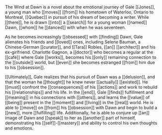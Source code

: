 The Wind at Dawn is a novel about the emotional journey of Gale [[Jones]], a young man who [[moves]] [[from]] his hometown of Waterloo, Ontario to Montreal, [[Quebec]] in pursuit of his dream of becoming a writer. While [[there]], he is drawn [[into]] a [[search]] for a young woman [[named]] Dawn, [[whom]] he [[danced]] with when he was seventeen.

As he becomes increasingly [[obsessed]] with [[finding]] Dawn, Gale alienates his friends and [[loved]] ones, including Selene Bauman, a Chinese-German [[curator]], and [[Tara]] Robles, [[an]] [[architect]] and his ex-girlfriend. Charlotte Gagnon, a [[doctor]] who becomes a regular at the [[café]] where Gale [[works]], becomes his [[only]] remaining connection to the [[outside]] world, but [[even]] she becomes estranged [[from]] him due to his [[obsession]].

[[Ultimately]], Gale realizes that his pursuit of Dawn was a [[delusion]], and that the woman he [[thought]] he knew never [[actually]] [[existed]]. He [[must]] confront the [[consequences]] of his [[actions]] and work to rebuild his [[relationships]] and his life. In the [[end]], Gale [[finds]] fulfillment and [[meaning]] in his connections with [[others]], and learns the [[value]] of [[being]] present in the [[moment]] and [[living]] in the [[real]] world. He is able to [[move]] on [[from]] his [[obsession]] with Dawn and begin to build a [[new]], more [[fulfilling]] life. Additionally, he is able to conjure up [[an]] image of Dawn and [[speak]] to her as [[another]] part of himself, demonstrating his [[self]]-[[mastery]] and ability to control his own thoughts and emotions.